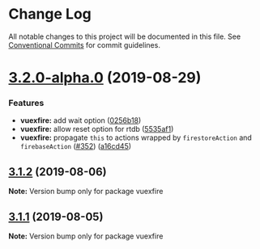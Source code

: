 # Change Log

All notable changes to this project will be documented in this file.
See [Conventional Commits](https://conventionalcommits.org) for commit guidelines.

# [3.2.0-alpha.0](https://github.com/vuejs/vuefire/compare/vuexfire@3.1.2...vuexfire@3.2.0-alpha.0) (2019-08-29)


### Features

* **vuexfire:** add wait option ([0256b18](https://github.com/vuejs/vuefire/commit/0256b18))
* **vuexfire:** allow reset option for rtdb ([5535af1](https://github.com/vuejs/vuefire/commit/5535af1))
* **vuexfire:** propagate `this` to actions wrapped by `firestoreAction` and `firebaseAction` ([#352](https://github.com/vuejs/vuefire/issues/352)) ([a16cd45](https://github.com/vuejs/vuefire/commit/a16cd45))





## [3.1.2](https://github.com/vuejs/vuefire/compare/vuexfire@3.1.1...vuexfire@3.1.2) (2019-08-06)

**Note:** Version bump only for package vuexfire





## [3.1.1](https://github.com/vuejs/vuefire/compare/vuexfire@3.1.0...vuexfire@3.1.1) (2019-08-05)

**Note:** Version bump only for package vuexfire
